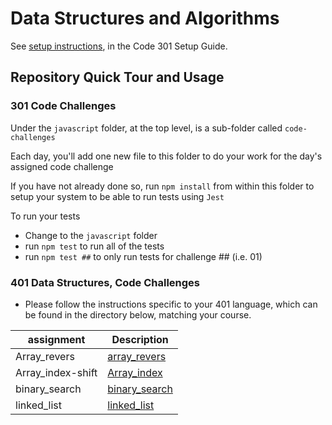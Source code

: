 # Data Structures and Algorithms

See [setup instructions](https://codefellows.github.io/setup-guide/code-301/3-code-challenges), in the Code 301 Setup Guide.

## Repository Quick Tour and Usage

### 301 Code Challenges

Under the `javascript` folder, at the top level, is a sub-folder called `code-challenges`

Each day, you'll add one new file to this folder to do your work for the day's assigned code challenge

If you have not already done so, run `npm install` from within this folder to setup your system to be able to run tests using `Jest`

To run your tests

- Change to the `javascript` folder
- run `npm test` to run all of the tests
- run `npm test ##` to only run tests for challenge ## (i.e. 01)

### 401 Data Structures, Code Challenges

- Please follow the instructions specific to your 401 language, which can be found in the directory below, matching your course.

| assignment      | Description                                  |
| -------------   | -------------------------------------------- |
|Array_revers     |[array_revers](array-reverse/README.md)       |
|Array_index-shift|[Array_index](array-insert-shift/README.md)   |
|binary_search    |[binary_search](binary_search/README.md)      |
|linked_list      |[linked_list](linked_list)                    |



